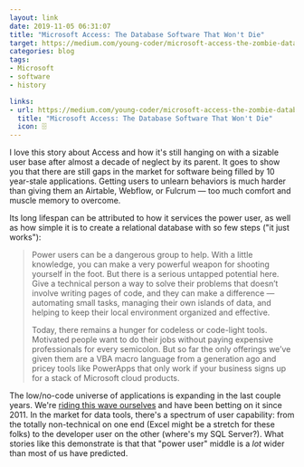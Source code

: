```yaml
---
layout: link
date: 2019-11-05 06:31:07
title: "Microsoft Access: The Database Software That Won't Die"
target: https://medium.com/young-coder/microsoft-access-the-zombie-database-software-that-wont-die-5b09e389c166
categories: blog
tags:
- Microsoft
- software
- history

links:
- url: https://medium.com/young-coder/microsoft-access-the-zombie-database-software-that-wont-die-5b09e389c166
  title: "Microsoft Access: The Database Software That Won't Die"
  icon: 🗄
---
```


I love this story about Access and how it's still hanging on with a sizable user base after almost a decade of neglect by its parent. It goes to show you that there are still gaps in the market for software being filled by 10 year-stale applications. Getting users to unlearn behaviors is much harder than giving them an Airtable, Webflow, or Fulcrum — too much comfort and muscle memory to overcome.

Its long lifespan can be attributed to how it services the power user, as well as how simple it is to create a relational database with so few steps ("it just works"):

> Power users can be a dangerous group to help. With a little knowledge, you can make a very powerful weapon for shooting yourself in the foot. But there is a serious untapped potential here. Give a technical person a way to solve their problems that doesn’t involve writing pages of code, and they can make a difference — automating small tasks, managing their own islands of data, and helping to keep their local environment organized and effective.
>
> Today, there remains a hunger for codeless or code-light tools. Motivated people want to do their jobs without paying expensive professionals for every semicolon. But so far the only offerings we’ve given them are a VBA macro language from a generation ago and pricey tools like PowerApps that only work if your business signs up for a stack of Microsoft cloud products.

The low/no-code universe of applications is expanding in the last couple years. We're [riding this wave ourselves](https://www.fulcrumapp.com/ "Fulcrum") and have been betting on it since 2011. In the market for data tools, there's a spectrum of user capability: from the totally non-technical on one end (Excel might be a stretch for these folks) to the developer user on the other (where's my SQL Server?). What stories like this demonstrate is that that "power user" middle is a _lot_ wider than most of us have predicted.
